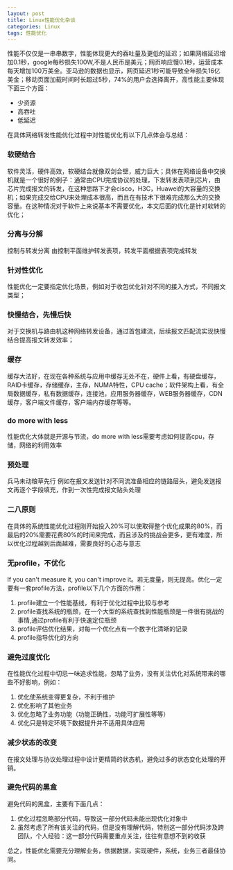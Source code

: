 ```yaml
---
layout: post
title: Linux性能优化杂谈
categories: Linux
tags: 性能优化
---
```

<p>性能不仅仅是一串串数字，性能体现更大的吞吐量及更低的延迟；如果网络延迟增加0.1秒，google每秒损失100W,不是人民币是美元；网页响应慢0.1秒，运营成本每天增加100万美金。亚马逊的数据也显示，网页延迟1秒可能导致全年损失16亿美金；移动页面加载时间时长超过5秒，74%的用户会选择离开，高性能主要体现下面三个方面：</p>

- 少资源
- 高吞吐
- 低延迟

在具体网络转发性能优化过程中对性能优化有以下几点体会与总结：


###  软硬结合 
软件灵活，硬件高效，软硬结合就像双剑合壁，威力巨大；具体在网络设备中交换机就是一个很好的例子：通常由CPU完成协议的处理，下发转发表项到芯片，由芯片完成报文的转发，在这种思路下才会cisco，H3C，Huawei的大容量的交换机；如果完成交给CPU来处理成本很高，而且在有技术下很难完成那么大的交换容量。在这种情况对于软件上来说基本不需要优化，本文后面的优化是针对软转的优化； 

### 分离与分解 
控制与转发分离 由控制平面维护转发表项，转发平面根据表项完成转发

### 针对性优化 
性能优化一定要指定优化场景，例如对于收包优化针对不同的接入方式，不同报文类型；

### 快慢结合，先慢后快
对于交换机与路由机这种网络转发设备，通过首包建流，后续报文匹配流实现快慢结合提高报文转发效率；

### 缓存
缓存大法好，在现在各种系统与应用中缓存无处不在，硬件上看，有硬盘缓存，RAID卡缓存，存储缓存，主存，NUMA特性，CPU cache；软件架构上看，有全局数据缓存，私有数据缓存，连接池，应用服务器缓存，WEB服务器缓存，CDN缓存，客户端文件缓存，客户端内存缓存等等。

### do more with less 
性能优化大体就是开源与节流，do more with less需要考虑如何提高cpu，存储，网络的利用效率

### 预处理
兵马未动粮草先行 例如在报文发送针对不同流准备相应的链路层头，避免发送报文再逐个字段填充，作到一次性完成报文贴头处理

### 二八原则
在具体的系统性能优化过程刚开始投入20%可以使取得整个优化成果的80%，而最后的20%需要花费80%的时间来完成，而且涉及的挑战会更多，更有难度，所以优化过程越到后面越难，需要良好的心态与意志

### 无profile，不优化
If you can't measure it, you can't improve it。若无度量，则无提高。优化一定要有一套profile方法，profile以下几个方面的作用：

1. profile建立一个性能基线，有利于优化过程中比较与参考
2. profile查找系统的瓶颈，在一个大型的系统查找到性能瓶颈是一件很有挑战的事情,通过profile有利于快速定位瓶颈
3. profile评估优化结果，对每一个优化点有一个数字化清晰的记录
4. profile指导优化的方向

### 避免过度优化
在性能优化过程中切忌一味追求性能，忽略了业务，没有关注优化对系统带来的哪些不好影响，例如：

1. 优化使系统变得更复杂，不利于维护
2. 优化影响了其他业务
3. 优化忽略了业务功能（功能正确性，功能可扩展性等等）
4. 优化只是特定环境下数据提升并不适用具体应用

### 减少状态的改变
在报文处理与协议处理过程中设计更精简的状态机，避免过多的状态变化处理的开销。

### 避免代码的黑盒 
避免代码的黑盒，主要有下面几点：
1. 优化过程忽略部分代码，导致这一部分代码未能出现优化对象中
2. 虽然考虑了所有该关注的代码，但是没有理解代码，特别这一部分代码涉及跨团队，个人经验：这一部分代码需要重点关注，往往有意想不到的收获

总之，性能优化需要充分理解业务，依据数据，实现硬件，系统，业务三者最佳协同。

